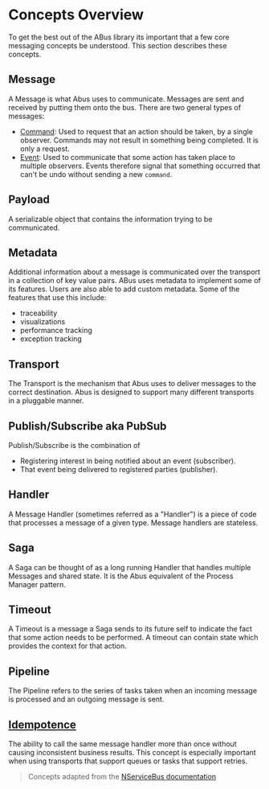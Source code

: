 # Concepts Overview

To get the best out of the ABus library its important that a few core messaging concepts be understood. This section describes these concepts.

## Message
A Message is what Abus uses to communicate. Messages are sent and received by putting them onto the bus. There are two general types of messages:

* [Command](messages.md): Used to request that an action should be taken, by a single observer. Commands may not result in something being completed. It is only a request.
* [Event](messages.md): Used to communicate that some action has taken place to multiple observers. Events therefore signal that something occurred that can't be undo without sending a new `command`.

## Payload
A serializable object that contains the information trying to be communicated.

## Metadata
Additional information about a message is communicated over the transport in a collection of key value pairs. ABus uses metadata to implement some of its features. Users are also able to add custom metadata. Some of the features that use this include:

* traceability
* visualizations
* performance tracking
* exception tracking

## Transport
The Transport is the mechanism that Abus uses to deliver messages to the correct destination. Abus is designed to support many different transports in a pluggable manner.

## Publish/Subscribe aka PubSub
Publish/Subscribe is the combination of
* Registering interest in being notified about an event (subscriber).
* That event being delivered to registered parties (publisher).

## Handler
A Message Handler (sometimes referred as a "Handler") is a piece of code that processes a message of a given type. Message handlers are stateless.

## Saga
A Saga can be thought of as a long running Handler that handles multiple Messages and shared state. It is the Abus equivalent of the Process Manager pattern.

## Timeout
A Timeout is a message a Saga sends to its future self to indicate the fact that some action needs to be performed. A timeout can contain state which provides the context for that action.

## Pipeline
The Pipeline refers to the series of tasks taken when an incoming message is processed and an outgoing message is sent.

## [Idempotence](https://en.wikipedia.org/wiki/Idempotence)
The ability to call the same message handler more than once without causing inconsistent business results. This concept is especially important when using transports that support queues or tasks that support retries.

> Concepts adapted from the [NServiceBus documentation](https://docs.particular.net/nservicebus/concept-overview)